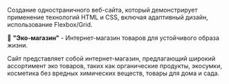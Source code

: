Создание одностраничного веб-сайта, который демонстрирует применение технологий HTML и CSS, включая адаптивный дизайн, использование Flexbox/Grid.

🌱 **"Эко-магазин"** - Интернет-магазин товаров для устойчивого образа жизни.

Сайт представляет собой интернет-магазин, предлагающий широкий ассортимент эко товаров, таких как органические продукты, экосумки, косметика без вредных химических веществ, товары для дома и сада.

